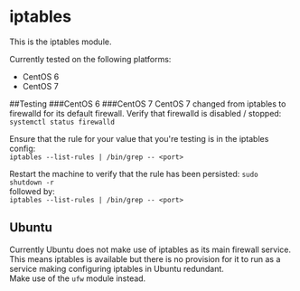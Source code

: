 # iptables #

This is the iptables module.

Currently tested on the following platforms:
* CentOS 6 
* CentOS 7

##Testing
###CentOS 6
###CentOS 7
CentOS 7 changed from iptables to firewalld for its default firewall.
Verify that firewalld is disabled / stopped:  
`systemctl status firewalld`  

Ensure that the rule for your <port> value that you're testing is in the iptables config:  
`iptables --list-rules | /bin/grep -- <port>`  

Restart the machine to verify that the rule has been persisted:
`sudo shutdown -r`  
followed by:  
`iptables --list-rules | /bin/grep -- <port>`   

## Ubuntu
Currently Ubuntu does not make use of iptables as its main firewall service.  
This means iptables is available but there is no provision for it to run as a service making configuring iptables in Ubuntu redundant.  
Make use of the `ufw` module instead.
